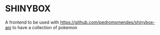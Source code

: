 # SHINYBOX

A frontend to be used with https://github.com/pedromsmendes/shinybox-api to have a collection of pokemon
